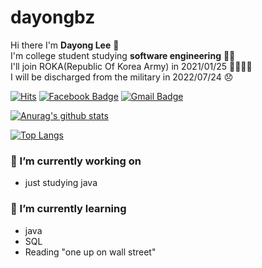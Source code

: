 # dayongbz

Hi there I'm **Dayong Lee** 👋\
I'm college student studying **software engineering** 👨‍💻\
I'll join ROKA(Republic Of Korea Army) in 2021/01/25 🤦‍♂️🇰🇷\
I will be discharged from the military in 2022/07/24 😞

[![Hits](https://hits.seeyoufarm.com/api/count/incr/badge.svg?url=https%3A%2F%2Fgithub.com%2Fdayongbz&count_bg=%2379C83D&title_bg=%23555555&title=hits&edge_flat=false)](https://hits.seeyoufarm.com) [![Facebook Badge](https://img.shields.io/badge/-Facebook-1877f2?style=flat-square&logo=facebook&logoColor=white&link=https://www.facebook.com/dayongbz/)](https://www.facebook.com/dayongbz/) [![Gmail Badge](https://img.shields.io/badge/-Gmail-d14836?style=flat-square&logo=Gmail&logoColor=white&link=mailto:dayongbz@gmail.com)](mailto:dayongbzr@gmail.com)

 <!-- [![Twitter Badge](https://img.shields.io/badge/-Twitter-1877f2?style=flat-square&logo=twitter&logoColor=white&link=https://twitter.com/utilforever/)](https://twitter.com/utilforever/) [![Linkedin Badge](https://img.shields.io/badge/-LinkedIn-blue?style=flat-square&logo=Linkedin&logoColor=white&link=https://www.linkedin.com/in/chan-ho-ohk-3a902a80/)](https://www.linkedin.com/in/chan-ho-ohk-3a902a80/) -->

 [![Anurag's github stats](https://github-readme-stats.vercel.app/api?username=dayongbz&count_private=true&show_icons=true)](https://github.com/anuraghazra/github-readme-stats)

 [![Top Langs](https://github-readme-stats.vercel.app/api/top-langs/?username=dayongbz&layout=compact)](https://github.com/anuraghazra/github-readme-stats)

### 🔭 I’m currently working on
- just studying java

### 🌱 I’m currently learning
- java
- SQL
- Reading "one up on wall street"

<!-- ### 👯 I’m looking to collaborate on
- Nope!

### 🤔 I’m looking for help with
-  -->
<!-- 💬 Ask me about ... -->
<!-- 📫 How to reach me: ... -->
<!-- 😄 Pronouns: ... -->
<!-- ⚡ Fun fact: ... -->
